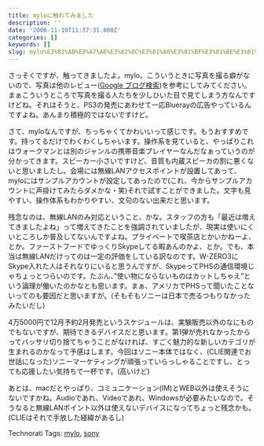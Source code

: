 ```yaml
---
title: myloに触れてみました
description: ''
date: '2006-11-19T11:37:31.000Z'
categories: []
keywords: []
slug: mylo%E3%81%AB%E8%A7%A6%E3%82%8C%E3%81%A6%E3%81%BF%E3%81%BE%E3%81%97%E3%81%9F
---
```

さっそくですが、触ってきましたよ。mylo。こういうときに写真を撮る癖がないので、写真は他のレビュー([Google ブログ検索](http://blogsearch.google.co.jp/blogsearch?hl=ja&q=mylo&btnG=%E3%83%96%E3%83%AD%E3%82%B0%E6%A4%9C%E7%B4%A2&lr=lang_ja))を参考にしてみてください。まぁこういうところで写真を撮る人たちを少しひいた目で見てしまう方なんですけどね。それはそうと、PS3の発売にあわせて一応Bluerayの広告やっているんですよね。あんまり積極的ではないですけど。

さて、myloなんですが、ちっちゃくてかわいいって感じです。もうおすすめです。持ってるだけでわくわくしちゃいます。操作系を見ていると、やっぱりこれはウォークマンとは別のジャンルの携帯音楽プレイヤーなんだなぁっていうのが分かってきます。スピーカー小さいですけど、音質も内蔵スピーカの割に悪くないと思いましたし。会場には無線LANアクセスポイントが設置してあって、myloにはサンプルアカウントが設定してあったので(これ、今からサンプルアカウントに声掛けてみたらダメかな・笑)それで試すことができました。文字も見やすい、操作体系もわかりやすい、文句のない出来だと思います。

残念なのは、無線LANのみ対応ということ、かな。スタッフの方も「最近は増えてきましたよね」って増えてきたことを強調されていましたが、現実は使いにくいところしか普及してないんですよね。プライベートで喫茶店とかいかねーよ、とか。ファーストフードでゆっくりSkypeしてる暇あんのかよ、とか。でも、本当は無線LANだけってのは一定の評価をしている訳なのです。W-ZERO3にSkype入れた人はそれなりにいると思うんですが、SkypeってPHSの通信環境じゃちょっとつらいのです。たぶん、”使い物にならないものはカットしちゃえ”という論理が働いたのかなとも思います。まぁ、アメリカでPHSって聞いたことないってのも要因だと思いますが。(そもそもソニーは日本で売るつもりなかったみたいだし)

4万5000円で12月予約2月発売というスケジュールは、実験販売以外のなにものでもないですが、期待できるデバイスだと思います。第1弾が売れなかったからってバッサリ切り捨てちゃうことがなければ、すごく魅力的な新しいカテゴリが生まれるのかなって予感はします。今回はソニー本体ではなく、(CLIE関連でお世話になった)ソニーマーケティングが頑張っていらっしゃることですし、とっても応援したい気持ちで一杯です。(高いけど)

あとは、macだとやっぱり、コミュニケーション(IM)とWEB以外は使えそうにないですかね。Audioであれ、Videoであれ、Windowsが必要みたいなので。そうなると無線LANポイント以外は使えないデバイスになってちょっと残念かも。(CLIEはそれで手放した経緯があるし)

Technorati Tags: [mylo](http://www.technorati.com/tag/mylo), [sony](http://www.technorati.com/tag/sony)